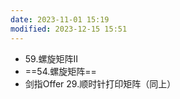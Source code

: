 ```yaml
---
date: 2023-11-01 15:19
modified: 2023-12-15 15:51
---
```


- 59.螺旋矩阵II
- ==54.螺旋矩阵==
- 剑指Offer 29.顺时针打印矩阵（同上）